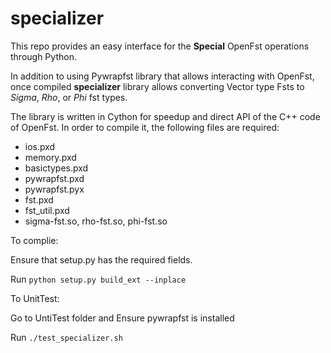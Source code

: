 # specializer

This repo provides an easy interface for the **Special** OpenFst operations through Python.

In addition to using Pywrapfst library that allows interacting with OpenFst, once compiled **specializer** library allows converting Vector type Fsts to *Sigma*, *Rho*, or *Phi* fst types. 

The library is written in Cython for speedup and direct API of the C++ code of OpenFst.
In order to compile it, the following files are required:
* ios.pxd
* memory.pxd
* basictypes.pxd
* pywrapfst.pxd
* pywrapfst.pyx
* fst.pxd
* fst_util.pxd
* sigma-fst.so, rho-fst.so, phi-fst.so

To complie:

Ensure that setup.py has the required fields.

Run `python setup.py build_ext --inplace`

To UnitTest:

Go to UntiTest folder and Ensure pywrapfst is installed

Run `./test_specializer.sh`
